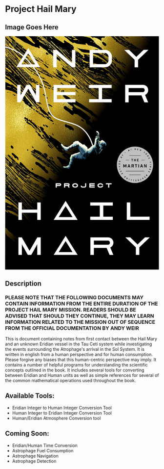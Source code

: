 # Project Hail Mary

## Image Goes Here
<img src="./assets/project_hail_mary_cover.jpeg" />


## Description

### **PLEASE NOTE THAT THE FOLLOWING DOCUMENTS MAY CONTAIN INFORMATION FROM THE ENTIRE DURATION OF THE  PROJECT HAIL MARY MISSION. READERS SHOULD BE ADVISED THAT SHOULD THEY CONTINUE, THEY MAY LEARN INFORMATION RELATED TO THE MISSION OUT OF SEQUENCE FROM THE OFFICIAL DOCUMENTATION BY ANDY WEIR**

This is document containing notes from first contact between the Hail Mary and an unknown Eridian vessel in the Tau Ceti system while investigating the events surrounding the Atrophage's arrival in the Sol System. It is written in english from a human perspective and for human consumption. Please forgive any biases that this human-centric perspective may imply.
It contains a number of helpful programs for understanding the scientific concepts outlined in the book. 
It includes several tools for converting between Eridian and Human units as well as simple references for several of the common mathematical operations used throughout the book.


## Available Tools:

- Eridian Integer to Human Integer Conversion Tool
- Human Integer to Eridian Integer Conversion Tool
- Human/Eridian Atmosphere Conversion tool


## Coming Soon:
- Eridian/Human Time Conversion
- Astrophage Fuel Consumption
- Astrophage Navigation
- Astrophage Detection